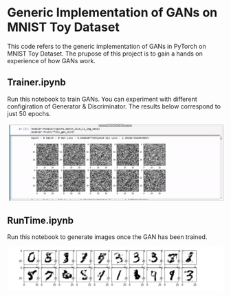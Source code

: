 
# Generic Implementation of GANs on MNIST Toy Dataset
This code refers to the generic implementation of GANs in PyTorch on MNIST Toy Dataset. The prupose of this project is to gain a hands on experience of how GANs work. 

## Trainer.ipynb 
Run this notebook to train GANs. You can experiment with different configiration of Generator & Discriminator. The results below correspond to just 50 epochs.

![](GANs_training.gif)


## RunTime.ipynb
Run this notebook to generate images once the GAN has been trained. 

![](results.PNG)
